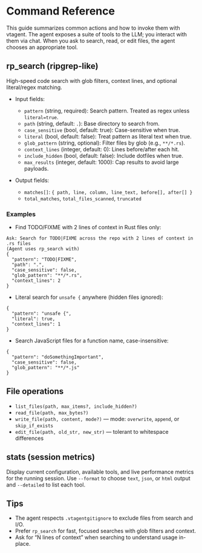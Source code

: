 # Command Reference

This guide summarizes common actions and how to invoke them with vtagent. The agent exposes a suite of tools to the LLM; you interact with them via chat. When you ask to search, read, or edit files, the agent chooses an appropriate tool.

## rp_search (ripgrep-like)

High-speed code search with glob filters, context lines, and optional literal/regex matching.

- Input fields:
  - `pattern` (string, required): Search pattern. Treated as regex unless `literal=true`.
  - `path` (string, default: `.`): Base directory to search from.
  - `case_sensitive` (bool, default: true): Case-sensitive when true.
  - `literal` (bool, default: false): Treat pattern as literal text when true.
  - `glob_pattern` (string, optional): Filter files by glob (e.g., `**/*.rs`).
  - `context_lines` (integer, default: 0): Lines before/after each hit.
  - `include_hidden` (bool, default: false): Include dotfiles when true.
  - `max_results` (integer, default: 1000): Cap results to avoid large payloads.

- Output fields:
  - `matches[]`: `{ path, line, column, line_text, before[], after[] }`
  - `total_matches`, `total_files_scanned`, `truncated`

### Examples

- Find TODO/FIXME with 2 lines of context in Rust files only:

```
Ask: Search for TODO|FIXME across the repo with 2 lines of context in .rs files
(Agent uses rp_search with)
{
  "pattern": "TODO|FIXME",
  "path": ".",
  "case_sensitive": false,
  "glob_pattern": "**/*.rs",
  "context_lines": 2
}
```

- Literal search for `unsafe {` anywhere (hidden files ignored):
```
{
  "pattern": "unsafe {",
  "literal": true,
  "context_lines": 1
}
```

- Search JavaScript files for a function name, case-insensitive:
```
{
  "pattern": "doSomethingImportant",
  "case_sensitive": false,
  "glob_pattern": "**/*.js"
}
```

## File operations

- `list_files(path, max_items?, include_hidden?)`
- `read_file(path, max_bytes?)`
- `write_file(path, content, mode?)` — mode: `overwrite`, `append`, or `skip_if_exists`
- `edit_file(path, old_str, new_str)` — tolerant to whitespace differences

## stats (session metrics)

Display current configuration, available tools, and live performance metrics for the running
session. Use `--format` to choose `text`, `json`, or `html` output and `--detailed` to list each
tool.

## Tips

- The agent respects `.vtagentgitignore` to exclude files from search and I/O.
- Prefer `rp_search` for fast, focused searches with glob filters and context.
- Ask for “N lines of context” when searching to understand usage in-place.
